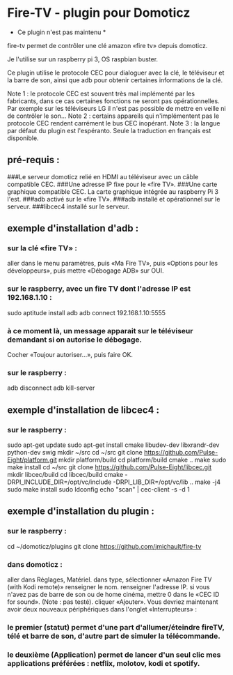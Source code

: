 # Fire-TV - plugin pour Domoticz

* Ce  plugin n'est pas maintenu *


fire-tv permet de contrôler une clé amazon «fire tv» depuis domoticz.

Je l'utilise sur un raspberry pi 3, OS raspbian buster.

Ce plugin utilise le protocole CEC pour dialoguer avec la clé, le téléviseur et la barre de son, ainsi que adb pour obtenir certaines informations de la clé.

Note 1 : le protocole CEC est souvent très mal implémenté par les fabricants, dans ce cas certaines fonctions ne seront pas opérationnelles. Par exemple sur les téléviseurs LG il n'est pas possible de mettre en veille ni de contrôler le son...
Note 2 : certains appareils qui n'implémentent pas le protocole CEC rendent carrément le bus CEC inopérant.
Note 3 : la langue par défaut du plugin est l'espéranto. Seule la traduction en français est disponible.

## pré-requis :
###Le serveur domoticz relié en HDMI au téléviseur avec un câble compatible CEC.
###Une adresse IP fixe pour le «fire TV».
###Une carte graphique compatible CEC. La carte graphique intégrée au raspberry Pi 3 l'est.
###adb activé sur le «fire TV».
###adb installé et opérationnel sur le serveur.
###libcec4 installé sur le serveur.

## exemple d'installation d'adb :
### sur la clé «fire TV» :
aller dans le menu paramètres, puis «Ma Fire TV», puis «Options pour les développeurs», puis mettre «Débogage ADB» sur OUI.
### sur le raspberry, avec un fire TV dont l'adresse IP est 192.168.1.10 :
sudo aptitude install adb
adb connect 192.168.1.10:5555
### à ce moment là, un message apparait sur le téléviseur demandant si on autorise le débogage.
Cocher «Toujour autoriser...», puis faire OK.
### sur le raspberry : 
adb disconnect
adb kill-server


## exemple d'installation de libcec4 :
### sur le raspberry :
sudo apt-get update
sudo apt-get install cmake libudev-dev libxrandr-dev python-dev swig
mkdir ~/src
cd ~/src
git clone https://github.com/Pulse-Eight/platform.git
mkdir platform/build
cd platform/build
cmake ..
make
sudo make install
cd ~/src
git clone https://github.com/Pulse-Eight/libcec.git
mkdir libcec/build
cd libcec/build
cmake -DRPI_INCLUDE_DIR=/opt/vc/include -DRPI_LIB_DIR=/opt/vc/lib ..
make -j4
sudo make install
sudo ldconfig
echo "scan" | cec-client -s -d 1

## exemple d'installation du plugin :
### sur le raspberry :
cd ~/domoticz/plugins
git clone https://github.com/jmichault/fire-tv
### dans domoticz :
aller dans Réglages, Matériel.
dans type, sélectionner «Amazon Fire TV (with Kodi remote)»
renseigner le nom.
renseigner l'adresse IP.
si vous n'avez pas de barre de son ou de home cinéma, mettre 0 dans le «CEC ID for sound». (Note : pas testé).
cliquer «Ajouter».
Vous devriez maintenant avoir deux nouveaux périphériques dans l'onglet «Interrupteurs» :
### le premier (statut) permet d'une part d'allumer/éteindre fireTV, télé et barre de son, d'autre part de simuler la télécommande.
### le deuxième (Application) permet de lancer d'un seul clic mes applications préférées : netflix, molotov, kodi et spotify.


